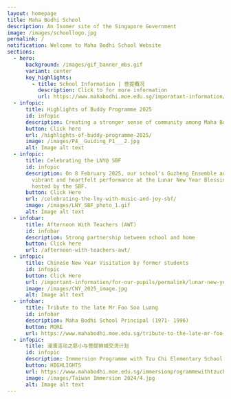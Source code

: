 ```yaml
---
layout: homepage
title: Maha Bodhi School
description: An Isomer site of the Singapore Government
image: /images/schoollogo.jpg
permalink: /
notification: Welcome to Maha Bodhi School Website
sections:
  - hero:
      background: /images/gif_banner_mbs.gif
      variant: center
      key_highlights:
        - title: School Information | 菩提概况
          description: Click to for more information
          url: https://www.mahabodhi.moe.edu.sg/imporatant-information/school-information/
  - infopic:
      title: Highlights of Buddy Programme 2025
      id: infopic
      description: Creating a stronger sense of community among Maha Bodhians
      button: Click here
      url: /highlights-of-buddy-programme-2025/
      image: /images/P4__Guiding_P1___2.jpg
      alt: Image alt text
  - infopic:
      title: Celebrating the LNY@ SBF
      id: infopic
      description: On 8 February 2025, our school's Guzheng Ensemble and Choir gave a
        vibrant and heartfelt performance at the Lunar New Year Blessing event
        hosted by the SBF.
      button: Click Here
      url: /celebrating-the-lny-with-music-and-joy-sbf/
      image: /images/LNY_SBF_photo_1.gif
      alt: Image alt text
  - infobar:
      title: Afternoon With Teachers (AWT)
      id: infobar
      description: Strong partnership between school and home
      button: Click here
      url: /afternoon-with-teachers-awt/
  - infopic:
      title: Chinese New Year Visitation by former students
      id: infopic
      button: Click Here
      url: /important-information/for-our-pupils/permalink/lunar-new-year-visit-by-former-students/
      image: /images/CNY_2025_image.jpg
      alt: Image alt text
  - infobar:
      title: Tribute to the late Mr Foo Soo Luang
      id: infobar
      description: Maha Bodhi School Principal (1971- 1996)
      button: MORE
      url: https://www.mahabodhi.moe.edu.sg/tribute-to-the-late-mr-foo-soo-luang/
  - infopic:
      title: 浸濡活动之慈小与菩提狮城交流计划
      id: infopic
      description: Inmmersion Programme with Tzu Chi Elementary School
      button: HIGHLIGHTS
      url: https://www.mahabodhi.moe.edu.sg/immersionprogrammewithtzuchi/
      image: /images/Taiwan Immersion 2024/4.jpg
      alt: Image alt text
---
```

